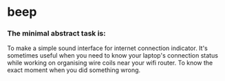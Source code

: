 # beep 

### The minimal abstract task is:
To make a simple sound interface for internet connection indicator. 
It's sometimes useful when you need to know your laptop's connection status while working on organising wire coils near your wifi router. To know the exact moment when you did something wrong.
